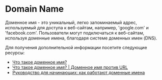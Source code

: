 # Domain Name

Доменное имя - это уникальный, легко запоминаемый адрес, используемый для доступа к веб-сайтам, например, 'google.com' и 'facebook.com'. Пользователи могут подключаться к веб-сайтам, используя доменные имена, благодаря системе доменных имен (DNS).

Для получения дополнительной информации посетите следующие ресурсы:

- [Что такое доменное имя?](https://developer.mozilla.org/en-US/docs/Learn/Common_questions/What_is_a_domain_name)
- [Что такое доменное имя? | Доменное имя против URL](https://www.cloudflare.com/en-gb/learning/dns/glossary/what-is-a-domain-name/)
- [Руководство для начинающих: как работают доменные имена](https://www.youtube.com/watch?v=Y4cRx19nhJk)
